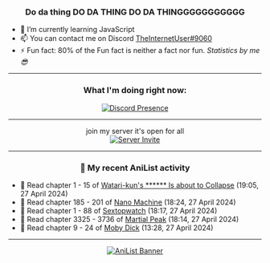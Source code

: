 <div align="center">

### Do da thing DO DA THING DO DA THINGGGGGGGGGGG
</div>

- 🌱 I’m currently learning JavaScript
- 📫 You can contact me on Discord [TheInternetUser#9060](https://discord.com/users/534117072796385300)
- ⚡ Fun fact: 80% of the Fun fact is neither a fact nor fun. _Statistics by me 😎_
<hr>

<div align="center">

### What I'm doing right now:
[![Discord Presence](https://lanyard.cnrad.dev/api/534117072796385300)](https://discord.com/users/534117072796385300)
<hr>

join my server it's open for all <br>
[![Server Invite](https://invidget.switchblade.xyz/bfYgVHxrSs)](https://discord.gg/bfYgVHxrSs)

<hr>
  
### 🌸 My recent AniList activity

</div>

<!-- ANILIST_ACTIVITY:start -->

-   📖 Read chapter 1 - 15 of [Watari-kun's ****** Is about to Collapse](https://anilist.co/manga/85703) (19:05, 27 April 2024)
-   📖 Read chapter 185 - 201 of [Nano Machine](https://anilist.co/manga/120980) (18:24, 27 April 2024)
-   📖 Read chapter 1 - 88 of [Sextopwatch](https://anilist.co/manga/152411) (18:17, 27 April 2024)
-   📖 Read chapter 3325 - 3736 of [Martial Peak](https://anilist.co/manga/104494) (18:14, 27 April 2024)
-   📖 Read chapter 9 - 24 of [Moby Dick](https://anilist.co/manga/172094) (13:28, 27 April 2024)

<!-- ANILIST_ACTIVITY:end -->
<hr>

<div align="center">

[![AniList Banner](https://img.anili.st/User/929966)](https://anilist.co/user/TheInternetUser)

<!-- ![Profile views](https://gpvc.arturio.dev/TheInternetUse7) Since 2023-01-09 -->
<br>


</div>
